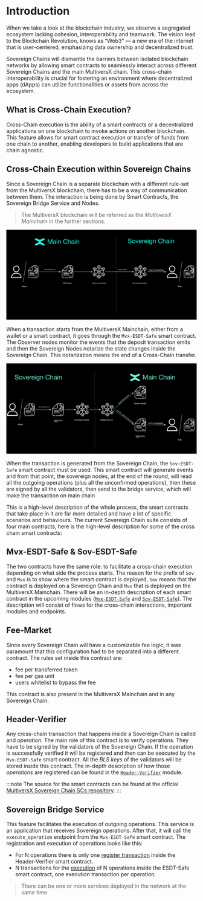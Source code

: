# Introduction

When we take a look at the blockchain industry, we observe a segregated ecosystem lacking cohesion, interoperability and teamwork. The vision lead to the Blockchain Revolution, knows as “Web3” — a new era of the internet that is user-centered, emphasizing data ownership and decentralized trust.

Sovereign Chains will dismantle the barriers between isolated blockchain networks by allowing smart contracts to seamlessly interact across different Sovereign Chains and the main MultiversX chain.
This cross-chain interoperability is crucial for fostering an environment where decentralized apps (dApps) can utilize functionalities or assets from across the ecosystem.

## What is Cross-Chain Execution?

Cross-Chain execution is the ability of a smart contracts or a decentralized applications on one blockchain to invoke actions on another blockchain. This feature allows for smart contract execution or transfer of funds from one chain to another, enabling developers to build applications that are chain agnostic.

## Cross-Chain Execution within Sovereign Chains

Since a Sovereign Chain is a separate blockchain with a different rule-set from the MultiversX blockchain, there has to be a way of communication between them. The interaction is being done by Smart Contracts, the Sovereign Bridge Service and Nodes. 

> The MultiversX blockchain will be referred as the _MultiversX Mainchain_ in the further sections.

![To Sovereign](../../static/sovereign/to-sovereign.png)

When a transaction starts from the MultiversX Mainchain, either from a wallet or a smart contract, it goes through the `Mvx-ESDT-Safe` smart contract. The Observer nodes monitor the events that the deposit transaction emits and then the Sovereign Nodes notarize the state changes inside the Sovereign Chain. This notarization means the end of a Cross-Chain transfer.

![From Sovereign](../../static/sovereign/from-sovereign.png)



When the transaction is generated from the Sovereign Chain, the `Sov-ESDT-Safe` smart contract must be used. This smart contract will generate events and from that point, the sovereign nodes, at the end of the round, will read all the outgoing operations (plus all the unconfirmed operations), then these are signed by all the validators, then send to the bridge service, which will make the transaction on main chain

This is a high-level description of the whole process, the smart contracts that take place in it are far more detailed and have a lot of specific scenarios and behaviours. The current Sovereign Chain suite consists of four main contracts, here is the high-level description for some of the cross chain smart contracts:

## Mvx-ESDT-Safe & Sov-ESDT-Safe
The two contracts have the same role: to facilitate a cross-chain execution depending on what side the process starts. The reason for the prefix of `Sov` and `Mvx` is to show where the smart contract is deployed, `Sov` means that the contract is deployed on a Sovereign Chain and `Mvx` that is deployed on the MultiversX Mainchain. There will be an in-depth description of each smart contract in the upcoming modules ([`Mvx-ESDT-Safe`](mvx-esdt-safe.md) and [`Sov-ESDT-Safe`](sov-esdt-safe.md)). The description will consist of flows for the cross-chain interactions, important modules and endpoints. 

## Fee-Market
Since every Sovereign Chain will have a customizable fee logic, it was paramount that this configuration had to be separated into a different contract. The rules set inside this contract are: 
* fee per transferred token 
* fee per gas unit 
* users whitelist to bypass the fee

This contract is also present in the MultiversX Mainchain and in any Sovereign Chain.

## Header-Verifier
Any cross-chain transaction that happens inside a Sovereign Chain is called and *operation*. The main role of this contract is to verify operations. They have to be signed by the validators of the Sovereign Chain. If the operation is successfully verified it will be registered and then can be executed by the `Mvx-ESDT-Safe` smart contract. All the *BLS keys* of the validators will be stored inside this contract. The in-depth description of how those _operations_ are registered can be found in the [`Header-Verifier`](header-verifier.md) module.

:::note
The source for the smart contracts can be found at the official [MultiversX Sovereign Chain SCs repository](https://github.com/multiversx/mx-sovereign-sc). 
:::

## Sovereign Bridge Service
This feature facilitates the execution of outgoing operations. This service is an application that receives Sovereign operations. After that, it will call the `execute_operation` endpoint from the `Mvx-ESDT-Safe` smart contract. The registration and execution of operations looks like this:

- For N operations there is only one [register transaction](from-sovereign.md#registering-a-set-of-operations) inside the Header-Verifier smart contract.
- N transactions for the [execution](from-sovereign.md#executing-an-operation) of N operations inside the ESDT-Safe smart contract, one execution transaction per operation.

> There can be one or more services deployed in the network at the same time.
